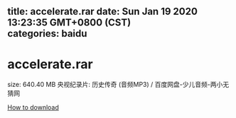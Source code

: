 
title: accelerate.rar
date: Sun Jan 19 2020 13:23:35 GMT+0800 (CST)    
categories: baidu
---

# accelerate.rar
size: 640.40 MB
 央视纪录片: 历史传奇 (音频MP3) / 百度网盘-少儿音频-两小无猜网
 

[How to download](https://bpcam.bemobtrk.com/go/2ceec3aa-1ca2-46d6-b9ff-aaa5c184517c?jno=414)